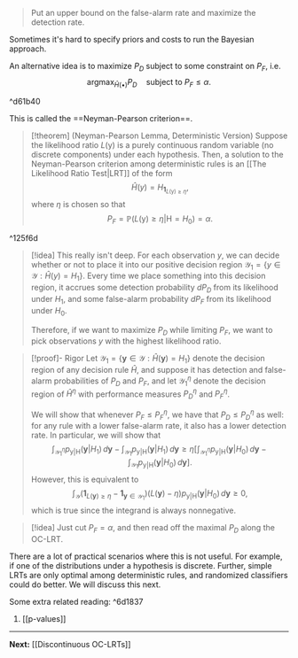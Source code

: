 > Put an upper bound on the false-alarm rate and maximize the detection rate.

Sometimes it's hard to specify priors and costs to run the Bayesian approach.

An alternative idea is to maximize $P_{D}$ subject to some constraint on $P_{F}$, i.e.
$$
\text{argmax}_{\hat{H}(\bullet)}P_{D}\quad\text{subject to }P_{F}\leq \alpha.
$$

^d61b40

This is called the ==Neyman-Pearson criterion==.

> [!theorem] (Neyman-Pearson Lemma, Deterministic Version)
> Suppose the likelihood ratio $L(\boldsymbol{\mathsf{y}})$ is a purely continuous random variable (no discrete components) under each hypothesis. Then, a solution to the Neyman-Pearson criterion among deterministic rules is an [[The Likelihood Ratio Test|LRT]] of the form
> $$
> \hat{H}(y)=H_{\mathbf{1}_{L(\boldsymbol{\mathsf{y}})\geq \eta}},
> $$
> where $\eta$ is chosen so that
> $$
> P_{F}=\mathbb{P}(L(\boldsymbol{\mathsf{y}})\geq \eta|\mathsf{H}=H_{0})=\alpha.
> $$

^125f6d

> [!idea]
> This really isn't deep. For each observation $y$, we can decide whether or not to place it into our positive decision region $\mathcal{Y}_{1}=\{ y\in \mathcal{Y} : \hat{H}(y)=H_{1} \}$. Every time we place something into this decision region, it accrues some detection probability $dP_{D}$ from its likelihood under $H_{1}$, and some false-alarm probability $dP_{F}$ from its likelihood under $H_{0}$.
> 
> Therefore, if we want to maximize $P_{D}$ while limiting $P_{F}$, we want to pick observations $y$ with the highest likelihood ratio. 

> [!proof]- Rigor
> Let $\mathcal{Y}_{1}=\{ \mathbf{y}\in \mathcal{Y} : \hat{H}(\mathbf{y})=H_{1} \}$ denote the decision region of any decision rule $\hat{H}$, and suppose it has detection and false-alarm probabilities of $P_{D}$ and $P_{F}$, and let $\mathcal{Y}_{1}^{\eta}$ denote the decision region of $\hat{H}^{\eta}$ with performance measures $P_{D}^{\eta}$ and $P_{F}^{\eta}$. 
> 
> We will show that whenever $P_{F}\leq P_{F}^{\eta}$, we have that $P_{D}\leq P_{D}^{\eta}$ as well: for any rule with a lower false-alarm rate, it also has a lower detection rate. In particular, we will show that
> $$
> \int_{\mathcal{Y}_{1}^{\eta}} p_{\boldsymbol{\mathsf{y}}|\mathsf{H}}(\mathbf{y}|H_{1}) \, d\mathbf{y}
> -\int_{\mathcal{Y}_{1}}p_{\boldsymbol{\mathsf{y}}|\mathsf{H}}(\mathbf{y}|H_{1}) \, d\mathbf{y}
> \geq \eta \left[ 
> \int_{\mathcal{Y}_{1}^{\eta}}p_{\boldsymbol{\mathsf{y}}|\mathsf{H}}(\mathbf{y}|H_{0}) \, d\mathbf{y}
> -\int_{\mathcal{Y}_{1}}p_{\boldsymbol{\mathsf{y}}|\mathsf{H}}(\mathbf{y}|H_{0}) \, d\mathbf{y} 
> \right].
> $$
> However, this is equivalent to
> $$
> \int_{\mathcal{Y}}(\mathbf{1}_{L(\mathbf{y})\geq \eta}-\mathbf{1}_{\mathbf{y}\in \mathcal{Y}_{1}})(L(\mathbf{y})-\eta)p_{\boldsymbol{\mathsf{y}}|\mathsf{H}}(\mathbf{y}|H_{0}) \, d\mathbf{y}\geq 0,
> $$
> which is true since the integrand is always nonnegative.

> [!idea]
> Just cut $P_{F}=\alpha$, and then read off the maximal $P_{D}$ along the OC-LRT.

There are a lot of practical scenarios where this is not useful. For example, if one of the distributions under a hypothesis is discrete. Further, simple LRTs are only optimal among deterministic rules, and randomized classifiers could do better. We will discuss this next.

Some extra related reading: ^6d1837

1. [[p-values]]

---

**Next:** [[Discontinuous OC-LRTs]]